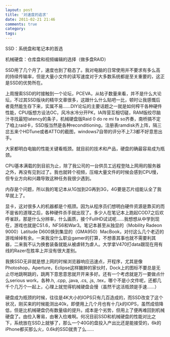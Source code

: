 ```yaml
---
layout: post
title: '对速度的追求'
date: 2011-02-21 21:46
comments: true
category: 
tags:
---
```

    

SSD：系统盘和笔记本的首选

机械硬盘：仓库盘和视频编辑的选择（做多盘RAID）

SSD用了几个月了，速度也到了稳态了。我对电脑的日常使用并不要求有多么高的持续传输率，但是大量小文件的读写速度对于大多数系统都是至关重要的，这正是SSD的优势所在。

上周搜索SSD的时接触到一个论坛，PCEVA，从帖子数量来看，并不是什么大论坛，不过其SSD版块的精华文章很多，这跟什么什么贴吧一比，顿时让我感慨后者竟然能生存下来，实属不易……DIY论坛的主要话题之一就是如何榨干各种硬件性能，CPU版想方设法OC，风冷水冷分开PK，IA阵营互相切磋，RAM版绞尽脑汁寻找最短latency的条子，机械硬盘版Raid 0 do re mi fa so齐奏，南桥搞不定了咱上raid卡，SSD版当然是各种reconditioning，注册表ramdisk齐上阵，隔三岔五来个HDTune或者ATTO的截图，windows7自带的评分不上7.3都不好意思出手。

大家都明白电脑的性能关键看瓶颈。就目前的技术和产品，硬盘的确最容易成为瓶颈。

CPU基本满载的到目前为止，除了我公司的一台供员工远程登陆上网用的服务器之外，再没有见到过了。我也就转个视频，压缩大量文件的时候会感到CPU慢，但专业方向和兴趣导致这种任务我很少遇到。

内存是个问题，所以我的笔记本从1G加到2G再到3G，4G要是芯片组能认全了我早就上了。

显卡，这对很多人的机器都是个瓶颈。因为从程序员们想明白硬件资源是靠买的而不是省的道理之后，各种硬件杀手就出现了。多少人在笔记本上跑起COD7之后欢呼雀跃，那是什么分辨率，什么画质，接个FullHD试试呢……我想想从中学到现在，游戏也就是CS1.6，NFS6和War3。笔记本甚至从独显的（Mobility Radeon 9000）Latitude D600换到集显的（GMA950）MacBook，对付这么几个老迈的游戏绰绰有余。一来我没什么职业gamer的打算，不想善其事也就不需要利其器，二来我不认为换套装备就能从被虐转为虐人。大学拿V470打data跟现在用有线的Razer在胜率上并没有很大差别。

我换SSD无非就是想上网的时候浏览器响应迅速点，开程序，尤其是像Photoshop，Aperture，Eclipse这样臃肿的家伙时，Dock上的图标不要总是无止尽地跳啊跳的，跳两下意思意思就开开来多好。还有一个考虑就是万一要做点什么serious work，各种.h, .cpp, .java, .cs, .js, .tex，哪个不是小文件呢，还都几千个几万个一起上，心理上就觉得机械硬盘会慢（虽然干这活瓶颈是手速……）

硬盘成为瓶颈的时候，往往是4K大小的IOPS只有几百造成的，而SSD改变了这个状况，刚买来的时候能测出40k，即便用上几个月也有十几k的IOPS，虽然成倍降低，但是比机械硬盘仍有数量级的提升。成本是个劣势，但用上了便再难回到机械硬盘了。由俭入奢易，由奢入俭难啊。何况目前SSD和机械硬盘的性能对比之下，系统放在SSD上就够了，那么一个40G的盘投入产出比还是能接受的，6k的iPhone都买那么火，0.6k的SSD就贵了么……
